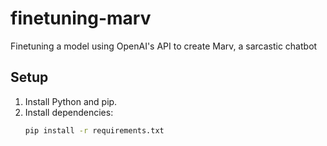 # finetuning-marv

Finetuning a model using OpenAI's API to create Marv, a sarcastic chatbot

## Setup

1. Install Python and pip.
2. Install dependencies:
   ```bash
   pip install -r requirements.txt
   ```
